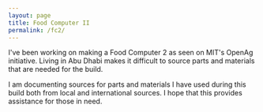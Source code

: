 ```yaml
---
layout: page
title: Food Computer II
permalink: /fc2/
---
```


I've been working on making a Food Computer 2 as seen on MIT's OpenAg initiative. Living in Abu Dhabi makes it difficult to source parts and materials that are needed for the build.

I am documenting sources for parts and materials I have used during this build both from local and international sources. I hope that this provides assistance for those in need.
